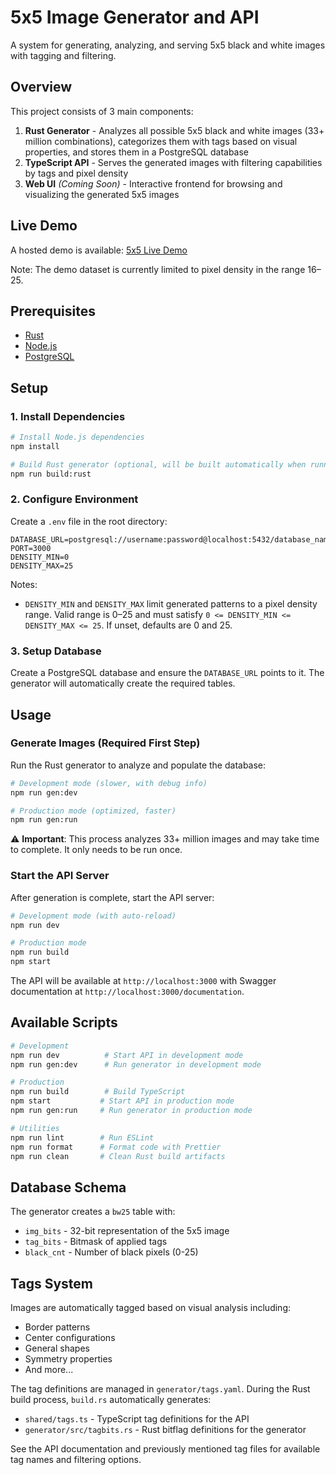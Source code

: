 # 5x5 Image Generator and API

A system for generating, analyzing, and serving 5x5 black and white images with
tagging and filtering.

## Overview

This project consists of 3 main components:

1. **Rust Generator** - Analyzes all possible 5x5 black and white images (33+
   million combinations), categorizes them with tags based on visual properties,
   and stores them in a PostgreSQL database
2. **TypeScript API** - Serves the generated images with filtering capabilities
   by tags and pixel density
3. **Web UI** _(Coming Soon)_ - Interactive frontend for browsing and
   visualizing the generated 5x5 images

## Live Demo

A hosted demo is available:
[5x5 Live Demo](https://5x5-production-73ff.up.railway.app/)

Note: The demo dataset is currently limited to pixel density in the range 16–25.

## Prerequisites

- [Rust](https://rustup.rs/)
- [Node.js](https://nodejs.org/)
- [PostgreSQL](https://www.postgresql.org/)

## Setup

### 1. Install Dependencies

```bash
# Install Node.js dependencies
npm install

# Build Rust generator (optional, will be built automatically when running)
npm run build:rust
```

### 2. Configure Environment

Create a `.env` file in the root directory:

```env
DATABASE_URL=postgresql://username:password@localhost:5432/database_name
PORT=3000
DENSITY_MIN=0
DENSITY_MAX=25
```

Notes:

- `DENSITY_MIN` and `DENSITY_MAX` limit generated patterns to a pixel density
  range. Valid range is 0–25 and must satisfy
  `0 <= DENSITY_MIN <= DENSITY_MAX <= 25`. If unset, defaults are 0 and 25.

### 3. Setup Database

Create a PostgreSQL database and ensure the `DATABASE_URL` points to it. The
generator will automatically create the required tables.

## Usage

### Generate Images (Required First Step)

Run the Rust generator to analyze and populate the database:

```bash
# Development mode (slower, with debug info)
npm run gen:dev

# Production mode (optimized, faster)
npm run gen:run
```

⚠️ **Important**: This process analyzes 33+ million images and may take time to
complete. It only needs to be run once.

### Start the API Server

After generation is complete, start the API server:

```bash
# Development mode (with auto-reload)
npm run dev

# Production mode
npm run build
npm start
```

The API will be available at `http://localhost:3000` with Swagger documentation
at `http://localhost:3000/documentation`.

## Available Scripts

```bash
# Development
npm run dev          # Start API in development mode
npm run gen:dev      # Run generator in development mode

# Production
npm run build        # Build TypeScript
npm start           # Start API in production mode
npm run gen:run     # Run generator in production mode

# Utilities
npm run lint        # Run ESLint
npm run format      # Format code with Prettier
npm run clean       # Clean Rust build artifacts
```

## Database Schema

The generator creates a `bw25` table with:

- `img_bits` - 32-bit representation of the 5x5 image
- `tag_bits` - Bitmask of applied tags
- `black_cnt` - Number of black pixels (0-25)

## Tags System

Images are automatically tagged based on visual analysis including:

- Border patterns
- Center configurations
- General shapes
- Symmetry properties
- And more...

The tag definitions are managed in `generator/tags.yaml`. During the Rust build
process, `build.rs` automatically generates:

- `shared/tags.ts` - TypeScript tag definitions for the API
- `generator/src/tagbits.rs` - Rust bitflag definitions for the generator

See the API documentation and previously mentioned tag files for available tag
names and filtering options.
